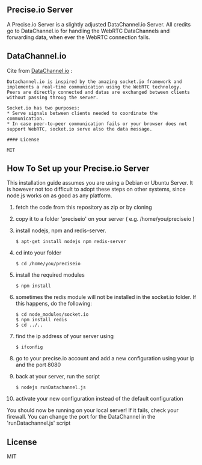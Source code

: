 ## Precise.io Server
A Precise.io Server is a slightly adjusted DataChannel.io Server. All credits go to DataChannel.io for handling the WebRTC DataChannels and forwarding data, when ever the WebRTC connection fails.

## DataChannel.io
Cite from [DataChannel.io](https://github.com/marcolanaro/DataChannel.IO) : 


	Datachannel.io is inspired by the amazing socket.io framework and implements a real-time communication using the WebRTC technology.
	Peers are directly connected and datas are exchanged between clients without passing throug the server.

	Socket.io has two purposes:
	* Serve signals between clients needed to coordinate the communication.
	* In case peer-to-peer communication fails or your browser does not support WebRTC, socket.io serve also the data message.

	#### License

	MIT

## How To Set up your Precise.io Server
This installation guide assumes you are using a Debian or Ubuntu Server. It is however not too difficult to adopt these steps on other systems, since node.js works on as good as any platform.

1. fetch the code from this repository as zip or by cloning

2. copy it to a folder 'preciseio' on your server ( e.g. /home/you/preciseio )

3. install nodejs, npm and redis-server.

	`$ apt-get install nodejs npm redis-server`

4. cd into your folder

	`$ cd /home/you/preciseio`

5. install the required modules

	`$ npm install`

6. sometimes the redis module will not be installed in the socket.io folder. If this happens, do the following:	
	
	`$ cd node_modules/socket.io`<br />
	`$ npm install redis`<br />
	`$ cd ../..`

7. find the ip address of your server using

	`$ ifconfig`

8. go to your precise.io account and add a new configuration using your ip and the port 8080

9. back at your server, run the script
	
	`$ nodejs runDatachannel.js`
	
10. activate your new configuration instead of the default configuration
	
You should now be running on your local server! If it fails, check your firewall. You can change the port for the DataChannel in the 'runDatachannel.js' script

## License

MIT

